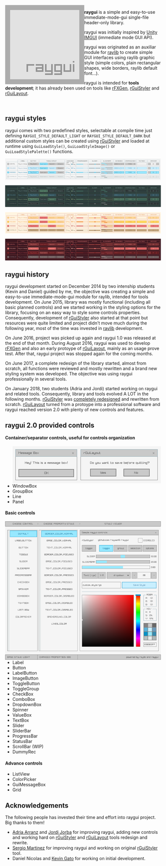 <img align="left" src="logo/raygui_256x256.png" width=256>

**raygui** is a simple and easy-to-use immediate-mode-gui single-file header-only library.

raygui was initially inspired by [Unity IMGUI](https://docs.unity3d.com/Manual/GUIScriptingGuide.html) (immediate mode GUI API).

raygui was originated as an auxiliar module for [raylib](https://github.com/raysan5/raylib) to create simple GUI interfaces using raylib graphic style (simple colors, plain rectangular shapes, wide borders, raylib default font...).

raygui is intended for **tools development**; it has already been used on tools like [rFXGen](https://github.com/raysan5/rFXGen), [rGuiStyler](https://github.com/raysan5/raygui/tree/master/tools) and [rGuiLayout](https://github.com/raysan5/raygui/tree/master/tools).

<br>

## raygui styles
raygui comes with two predefined styles, selectable at compile time just defining `RAYGUI_STYLE_DEFAULT_LIGHT` or `RAYGUI_STYLE_DEFAULT_DARK` but additional custom styles can be created using [rGuiStyler](https://github.com/raysan5/raygui/tree/master/tools/rGuiStyler) and loaded at runtime using `GuiLoadStyle()`, `GuiLoadStyleImage()` or `GuiLoadStylePalette()` functions.

![raygui light design](styles_design/raygui_style_table_light_REV10.png)

![raygui dark design](styles_design/raygui_style_table_dark_REV9.png)

![raygui candy design](styles_design/raygui_style_table_candy_REV1.png)

![raygui cherry design](styles_design/raygui_style_table_cherry_REV1.png)

## raygui history
raygui development started on December 2014 by two intenship students (Kevin and Daniel) guided by me, the objective was creating a simple and easy-to-use immediate-mode-gui module for raylib, intended for tools development. On June 2015, library was mostly functional (including all basic planned controls) and we started working in the styling options for the library, focusing on an easy way to style some controls properties. Consequently, development of [rGuiStyler](https://github.com/raysan5/raygui/tree/master/tools/rGuiStyler) also started at that point but resources were quite limited and project didn't move much during the following year, most of the time was invested in [raylib](https://github.com/raysan5/raylib) development.

On June 2016, project was picked up again and raygui 1.0 was released at the end of that month. During August 2016, raygui was used to develop [rFXGen](https://github.com/raysan5/rFXGen) and also an early protoype of [rGuiLayout](https://github.com/raysan5/raygui/tree/master/tools/rGuiLayout), mainly as an usage prove test. After that, raygui project was stopped again for the coming months.

On June 2017, a complete redesign of the library started, almost from scratch, all functions were reviewed and mostly rewritten and a brand new styling system was developed. The objective was using raygui professionally in several tools.

On January 2018, two students (Adria and Jordi) started working on raygui and related tools. Consequently, library and tools evolved A LOT in the following months. [rGuiStyler](https://github.com/raysan5/raygui/tree/master/tools/rGuiStyler) was [completely redesigned](https://github.com/raysan5/raygui/tree/master/tools/rGuiStyler/design) and rewritten from scratch. [rGuiLayout](https://github.com/raysan5/raygui/tree/master/tools/rGuiLayout) turned from a protoype into a professional software and raygui reached version 2.0 with plenty of new controls and features.

## raygui 2.0 provided controls

#### Container/separator controls, useful for controls organization

<img align="right" src="images/raygui_messagebox.png">

 - WindowBox
 - GroupBox
 - Line
 - Panel

#### Basic controls

<img align="right" src="images/rguistyler_v210_light_shot01.png">

 - Label
 - Button
 - LabelButton
 - ImageButton
 - ToggleButton
 - ToggleGroup
 - CheckBox
 - ComboBox
 - DropdownBox
 - Spinner
 - ValueBox
 - TextBox
 - Slider
 - SliderBar
 - ProgressBar
 - StatusBar
 - ScrollBar (WIP)
 - DummyRec

#### Advance controls
 - ListView
 - ColorPicker
 - GuiMessageBox
 - Grid

## Acknowledgements
The following people has invested their time and effort into raygui project. Big thanks to them!

 - [Adria Arranz](https://github.com/Adri102) and [Jordi Jorba](https://github.com/KoroBli) for improving raygui, adding new controls and working hard on [rGuiStyler](https://github.com/raysan5/raygui/tree/master/tools/rGuiStyler) and [rGuiLayout](https://github.com/raysan5/raygui/tree/master/tools/rGuiLayout) tools redesign and rewrite.
 - [Sergio Martinez](https://github.com/anidealgift) for improving raygui and working on original [rGuiStyler](https://github.com/raysan5/raygui/tree/master/tools/rGuiStyler) tool.
 - Daniel Nicolas and [Kevin Gato](https://github.com/Gatonevermind) for working on initial development.
